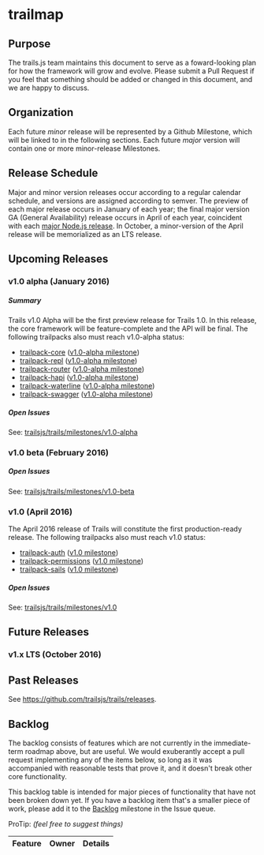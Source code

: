 # trailmap

## Purpose

The trails.js team maintains this document to serve as a foward-looking plan
for how the framework will grow and evolve. Please submit a Pull Request if you
feel that something should be added or changed in this document, and we are
happy to discuss.

## Organization

Each future *minor* release will be represented by a Github Milestone, which will
be linked to in the following sections. Each future *major* version will contain
one or more minor-release Milestones.

## Release Schedule

Major and minor version releases occur according to a regular calendar
schedule, and versions are assigned according to semver. The preview of
each major release occurs in January of each year; the final major version
GA (General Availability) release occurs in April of each year, coincident with
each [major Node.js release](https://github.com/nodejs/LTS#lts-plan). In
October, a minor-version of the April release will be memorialized as an LTS
release.

## Upcoming Releases

### v1.0 alpha (January 2016)

##### Summary

Trails v1.0 Alpha will be the first preview release for Trails 1.0. In this
release, the core framework will be feature-complete and the API will be final.
The following trailpacks also must reach v1.0-alpha status:

- [trailpack-core](https://github.com/trailsjs/trailpack-core) ([v1.0-alpha milestone](https://github.com/trailsjs/trailpack-core/milestones/v1.0-alpha))
- [trailpack-repl](https://github.com/trailsjs/trailpack-repl) ([v1.0-alpha milestone](https://github.com/trailsjs/trailpack-repl/milestones/v1.0-alpha))
- [trailpack-router](https://github.com/trailsjs/trailpack-router) ([v1.0-alpha milestone](https://github.com/trailsjs/trailpack-router/milestones/v1.0-alpha))
- [trailpack-hapi](https://github.com/trailsjs/trailpack-hapi) ([v1.0-alpha milestone](https://github.com/trailsjs/trailpack-hapi/milestones/v1.0-alpha))
- [trailpack-waterline](https://github.com/trailsjs/trailpack-waterline) ([v1.0-alpha milestone](https://github.com/trailsjs/trailpack-waterline/milestones/v1.0-alpha))
- [trailpack-swagger](https://github.com/trailsjs/trailpack-swagger) ([v1.0-alpha milestone](https://github.com/trailsjs/trailpack-swagger/milestones/v1.0-alpha))

##### Open Issues
See: [trailsjs/trails/milestones/v1.0-alpha](https://github.com/trailsjs/trails/milestones/v1.0-alpha)

### v1.0 beta (February 2016)

##### Open Issues
See: [trailsjs/trails/milestones/v1.0-beta](https://github.com/trailsjs/trails/milestones/v1.0-beta)

### v1.0 (April 2016)

The April 2016 release of Trails will constitute the first production-ready release. The following trailpacks also must reach v1.0 status:

- [trailpack-auth](https://github.com/trailsjs/trailpack-auth) ([v1.0 milestone](https://github.com/trailsjs/trailpack-auth/milestones/v1.0))
- [trailpack-permissions](https://github.com/trailsjs/trailpack-permissions) ([v1.0 milestone](https://github.com/trailsjs/trailpack-permissions/milestones/v1.0))
- [trailpack-sails](https://github.com/trailsjs/trailpack-sails) ([v1.0 milestone](https://github.com/trailsjs/trailpack-sails/milestones/v1.0))

##### Open Issues
See: [trailsjs/trails/milestones/v1.0](https://github.com/trailsjs/trails/milestones/v1.0)

## Future Releases

### v1.x LTS (October 2016)

## Past Releases

See https://github.com/trailsjs/trails/releases.

## Backlog

The backlog consists of features which are not currently in the immediate-term roadmap above, but are useful.  We would exuberantly accept a pull request implementing any of the items below, so long as it was accompanied with reasonable tests that prove it, and it doesn't break other core functionality.

This backlog table is intended for major pieces of functionality that have not been broken down yet.  If you have a backlog item that's a smaller piece of work, please add it to the [Backlog](https://github.com/trailsjs/trails/milestones/Backlog) milestone in the Issue queue.

ProTip: _(feel free to suggest things)_

 Feature                                         | Owner                                              | Details
 :---------------------------------------------- | :------------------------------------------------- | :------
